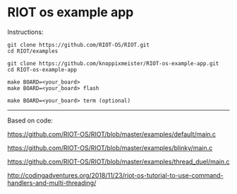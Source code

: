 # RIOT os example app

Instructions:

```
git clone https://github.com/RIOT-OS/RIOT.git
cd RIOT/examples

git clone https://github.com/knoppixmeister/RIOT-os-example-app.git
cd RIOT-os-example-app

make BOARD=<your_board>
make BOARD=<your_board> flash

make BOARD=<your_board> term (optional)
```
---

Based on code:

https://github.com/RIOT-OS/RIOT/blob/master/examples/default/main.c

https://github.com/RIOT-OS/RIOT/blob/master/examples/blinky/main.c

https://github.com/RIOT-OS/RIOT/blob/master/examples/thread_duel/main.c

http://codingadventures.org/2018/11/23/riot-os-tutorial-to-use-command-handlers-and-multi-threading/


